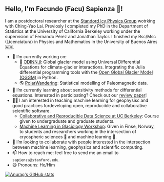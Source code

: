 ## Hello, I'm Facundo (Facu) Sapienza 👋!

I am a postdoctoral researcher at the [Standord Icy Physics Group](https://icyphysics.stanford.edu/people) wotrking with Ching-Yao Lai. Previosly I completed my PhD in the Department of Statistics at the University of California Berkeley working under the supervision of Fernando Pérez and Jonathan Taylor. I finished my Bsc/Msc (Licenciatura) in Physics and Mathematics in the University of Buenos Aires 🇦🇷.

- 🔭 I’m currently working on:
    - 🧊 [ODINN.jl](https://github.com/ODINN-SciML/ODINN.jl): Global glacier model using Universal Differential Equations for climate-glacier interactions. Integrating the Julia differential programming tools with the [Open Global Glacier Model (OGGM)](https://oggm.org/) in Python.
    - 🌎 [PolarWandering](https://github.com/PolarWandering): Statistical modelling of Paleomagnetic data. 
- 🌱 I’m currently learning about sensitivity methods for differential equations. Interested in participating? Check out our [review paper](https://github.com/ODINN-SciML/review-diffeq-gradient)!
- 👨‍🏫 I am interested in teaching machine learning for geophysisc and good practices fordeveloping  open, reproducible and collaborative scientific software. 
    - [Collaborative and Reproducible Data Science at UC Berkeley](https://ucb-stat-159-s23.github.io/site/): Course given to undergraduate and graduate students.
    - [Machine Learning in Glaciology Workshop](https://machine-learning-in-glaciology-workshop.github.io): Given in Finse, Norway, to students and researchers working in the intersection of cryospheric sciences 🧊 and machine learning 🤖. 
- 👯 I’m looking to collaborate with people interested in the intersection between machine learning, geophysics and scientific computing.
- 📫 How to reach me: feel free to send me an email to `sapienza@stanford.edu`.
- 😄 Pronouns: He/Him

[![Anurag's GitHub stats](https://github-readme-stats.vercel.app/api?username=anuraghazra)](https://github.com/anuraghazra/github-readme-stats)
